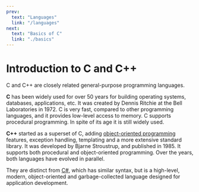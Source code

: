 ```yaml
---
prev:
  text: "Languages"
  link: "/languages"
next:
  text: "Basics of C"
  link: "./basics"
---
```


# Introduction to C and C++

C and C++ are closely related general-purpose programming languages.

**C** has been widely used for over 50 years for building operating systems, databases, applications, etc. It was created by Dennis Ritchie at the Bell Laboratories in 1972. C is very fast, compared to other programming languages, and it provides low-level access to memory. C supports procedural programming. In spite of its age it is still widely used.

**C++** started as a superset of C, adding [object-oriented programming](../advanced-concepts/oop) features, exception handling, templating and a more extensive standard library. It was developed by Bjarne Stroustrup, and published in 1985. It supports both procedural and object-oriented programming. Over the years, both languages have evolved in parallel.

They are distinct from [C#](/csharp/), which has similar syntax, but is a high-level, modern, object-oriented and garbage-collected language designed for application development.

